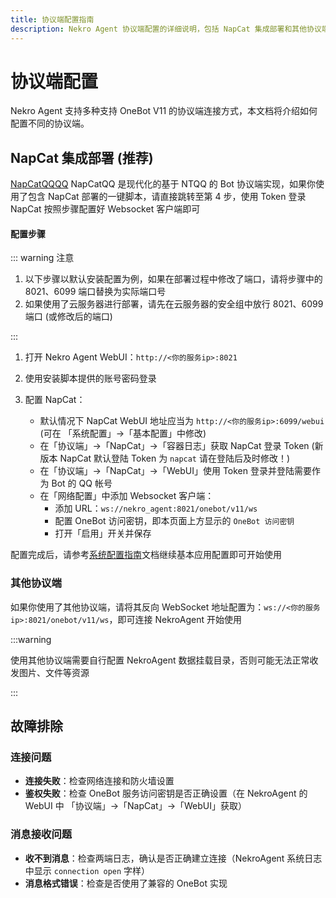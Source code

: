 ```yaml
---
title: 协议端配置指南
description: Nekro Agent 协议端配置的详细说明，包括 NapCat 集成部署和其他协议端的连接方法及故障排除
---
```


# 协议端配置

Nekro Agent 支持多种支持 OneBot V11 的协议端连接方式，本文档将介绍如何配置不同的协议端。

## NapCat 集成部署 (推荐)

[NapCatQQQQ](https://github.com/NapNeko/NapCatQQ) NapCatQQ 是现代化的基于 NTQQ 的 Bot 协议端实现，如果你使用了包含 NapCat 部署的一键脚本，请直接跳转至第 4 步，使用 Token 登录 NapCat 按照步骤配置好 Websocket 客户端即可

#### 配置步骤

::: warning 注意

1. 以下步骤以默认安装配置为例，如果在部署过程中修改了端口，请将步骤中的 8021、6099 端口替换为实际端口号
2. 如果使用了云服务器进行部署，请先在云服务器的安全组中放行 8021、6099 端口 (或修改后的端口)

:::

1. 打开 Nekro Agent WebUI：`http://<你的服务ip>:8021`
2. 使用安装脚本提供的账号密码登录
3. 配置 NapCat：

   - 默认情况下 NapCat WebUI 地址应当为 `http://<你的服务ip>:6099/webui` (可在 「系统配置」→「基本配置」中修改)
   - 在「协议端」→「NapCat」→「容器日志」获取 NapCat 登录 Token (新版本 NapCat 默认登陆 Token 为 `napcat` 请在登陆后及时修改！)
   - 在「协议端」→「NapCat」→「WebUI」使用 Token 登录并登陆需要作为 Bot 的 QQ 帐号
   - 在「网络配置」中添加 Websocket 客户端：
     - 添加 URL：`ws://nekro_agent:8021/onebot/v11/ws`
     - 配置 OneBot 访问密钥，即本页面上方显示的 `OneBot 访问密钥`
     - 打开「启用」开关并保存

配置完成后，请参考[系统配置指南](/docs/02_quick_start/config/system.html)文档继续基本应用配置即可开始使用

### 其他协议端

如果你使用了其他协议端，请将其反向 WebSocket 地址配置为：`ws://<你的服务ip>:8021/onebot/v11/ws`，即可连接 NekroAgent 开始使用

:::warning

使用其他协议端需要自行配置 NekroAgent 数据挂载目录，否则可能无法正常收发图片、文件等资源

:::

## 故障排除

### 连接问题

- **连接失败**：检查网络连接和防火墙设置
- **鉴权失败**：检查 OneBot 服务访问密钥是否正确设置（在 NekroAgent 的 WebUI 中 「协议端」→「NapCat」→「WebUI」获取）

### 消息接收问题

- **收不到消息**：检查两端日志，确认是否正确建立连接（NekroAgent 系统日志中显示 `connection open` 字样）
- **消息格式错误**：检查是否使用了兼容的 OneBot 实现
